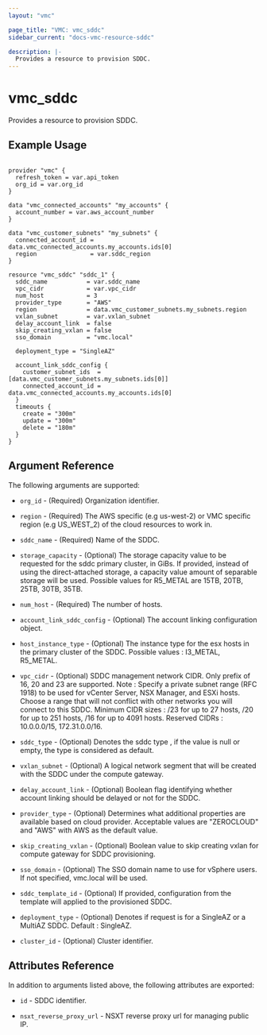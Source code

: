 ```yaml
---
layout: "vmc"

page_title: "VMC: vmc_sddc"
sidebar_current: "docs-vmc-resource-sddc"

description: |-
  Provides a resource to provision SDDC.
---
```


# vmc_sddc

Provides a resource to provision SDDC.

## Example Usage

```hcl

provider "vmc" {
  refresh_token = var.api_token
  org_id = var.org_id
}

data "vmc_connected_accounts" "my_accounts" {
  account_number = var.aws_account_number
}

data "vmc_customer_subnets" "my_subnets" {
  connected_account_id = data.vmc_connected_accounts.my_accounts.ids[0]
  region               = var.sddc_region
}

resource "vmc_sddc" "sddc_1" {
  sddc_name           = var.sddc_name
  vpc_cidr            = var.vpc_cidr
  num_host            = 3
  provider_type       = "AWS"
  region              = data.vmc_customer_subnets.my_subnets.region
  vxlan_subnet        = var.vxlan_subnet
  delay_account_link  = false
  skip_creating_vxlan = false
  sso_domain          = "vmc.local"

  deployment_type = "SingleAZ"

  account_link_sddc_config {
    customer_subnet_ids  = [data.vmc_customer_subnets.my_subnets.ids[0]]
    connected_account_id = data.vmc_connected_accounts.my_accounts.ids[0]
  }
  timeouts {
    create = "300m"
    update = "300m"
    delete = "180m"
  }
}

```

## Argument Reference

The following arguments are supported:

* `org_id` - (Required) Organization identifier.

* `region` - (Required)  The AWS specific (e.g us-west-2) or VMC specific region (e.g US_WEST_2) of the cloud resources to work in.

* `sddc_name` - (Required) Name of the SDDC.

* `storage_capacity` - (Optional) The storage capacity value to be requested for the sddc primary cluster,
   in GiBs. If provided, instead of using the direct-attached storage, a capacity value amount of
   separable storage will be used. Possible values for R5_METAL are 15TB, 20TB, 25TB, 30TB, 35TB.

* `num_host` - (Required) The number of hosts.

* `account_link_sddc_config` - (Optional) The account linking configuration object.

* `host_instance_type` -  (Optional) The instance type for the esx hosts in the primary cluster of the SDDC. Possible values : I3_METAL, R5_METAL.

* `vpc_cidr` - (Optional) SDDC management network CIDR. Only prefix of 16, 20 and 23 are supported. Note : Specify a private subnet range (RFC 1918) to be used for 
   vCenter Server, NSX Manager, and ESXi hosts. Choose a range that will not conflict with other networks you will connect to this SDDC.
   Minimum CIDR sizes : /23 for up to 27 hosts, /20 for up to 251 hosts, /16 for up to 4091 hosts.
   Reserved CIDRs : 10.0.0.0/15, 172.31.0.0/16.
 
* `sddc_type` - (Optional) Denotes the sddc type , if the value is null or empty, the type is considered
   as default.

* `vxlan_subnet` - (Optional) A logical network segment that will be created with the SDDC under the compute gateway.

* `delay_account_link` - (Optional)  Boolean flag identifying whether account linking should be delayed
   or not for the SDDC.

* `provider_type` - (Optional)  Determines what additional properties are available based on cloud
   provider. Acceptable values are "ZEROCLOUD" and "AWS" with AWS as the default value.

* `skip_creating_vxlan` - (Optional) Boolean value to skip creating vxlan for compute gateway for SDDC provisioning.

* `sso_domain` - (Optional) The SSO domain name to use for vSphere users. If not specified, vmc.local will be used.

* `sddc_template_id` - (Optional) If provided, configuration from the template will applied to the provisioned SDDC.

* `deployment_type` - (Optional) Denotes if request is for a SingleAZ or a MultiAZ SDDC. Default : SingleAZ.

* `cluster_id` - (Optional) Cluster identifier.

## Attributes Reference

In addition to arguments listed above, the following attributes are exported:

* `id` - SDDC identifier.

* `nsxt_reverse_proxy_url` - NSXT reverse proxy url for managing public IP.
